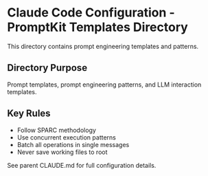 # Claude Code Configuration - PromptKit Templates Directory

This directory contains prompt engineering templates and patterns.

## Directory Purpose
Prompt templates, prompt engineering patterns, and LLM interaction templates.

## Key Rules
- Follow SPARC methodology
- Use concurrent execution patterns
- Batch all operations in single messages
- Never save working files to root

See parent CLAUDE.md for full configuration details.